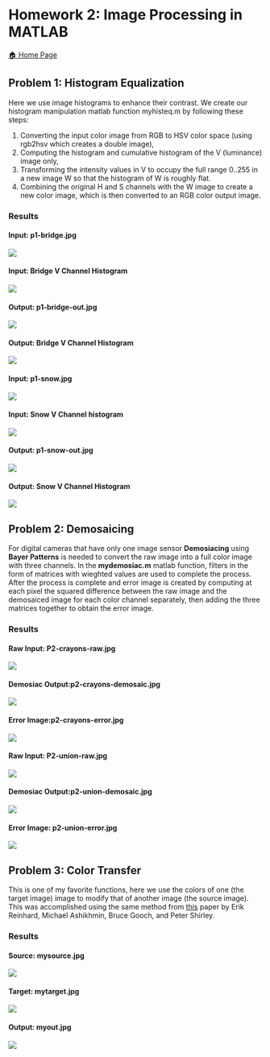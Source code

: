 # Homework 2: Image Processing in MATLAB

[:house: Home Page](../README.md)

## Problem 1: Histogram Equalization
Here we use image histograms to enhance their contrast. We create our histogram manipulation matlab function myhisteq.m by following these steps:
1. Converting the input color image from RGB to HSV color space (using rgb2hsv which creates a double image), 
2. Computing the histogram and cumulative histogram of the V (luminance) image only, 
3. Transforming the intensity values in V to occupy the full range 0..255 in a new image W so that the histogram of W is roughly flat.
4. Combining the original H and S channels with the W image to create a new color image, which is then converted to an RGB color output image. 

### Results
#### Input: p1-bridge.jpg
![](P1_histogram_equalization/P1-bridge.jpg)
#### Input: Bridge V Channel Histogram
![](P1_histogram_equalization/P1-bridge-Vhist.jpg)
#### Output: p1-bridge-out.jpg
![](P1_histogram_equalization/P1-bridge-out.jpg)
#### Output: Bridge V Channel Histogram
![](P1_histogram_equalization/P1-bridge-Whist.jpg)

#### Input: p1-snow.jpg
![](P1_histogram_equalization/P1-snow.jpg)
#### Input: Snow V Channel histogram
![](P1_histogram_equalization/P1-snow-Vhist.jpg)
#### Output: p1-snow-out.jpg
![](P1_histogram_equalization/P1-snow-out.jpg)
#### Output: Snow V Channel Histogram
![](P1_histogram_equalization/P1-snow-Whist.jpg)

## Problem 2: Demosaicing
For digital cameras that have only one image sensor **Demosiacing** using **Bayer Patterns** is needed to convert the raw image into a full color image with three channels. In the **mydemosiac.m** matlab function, filters in the form of matrices with wieghted values are used to complete the process. After the process is complete and error image is created by computing at each pixel the squared difference between the raw image and the demosaiced image for each color channel separately, then adding the three matrices together to obtain the error image.

### Results
#### Raw Input: P2-crayons-raw.jpg
![](P2_demosaicing/P2-crayons-raw.jpg)
#### Demosiac Output:p2-crayons-demosaic.jpg
![](P2_demosaicing/P2-crayons-demosaic.jpg)
#### Error Image:p2-crayons-error.jpg
![](P2_demosaicing/P2-crayons-error.jpg)

#### Raw Input: P2-union-raw.jpg
![](P2_demosaicing/P2-union-raw.jpg)
#### Demosiac Output:p2-union-demosaic.jpg
![](P2_demosaicing/P2-union-demosaic.jpg)
#### Error Image: p2-union-error.jpg
![](P2_demosaicing/P2-union-error.jpg)

## Problem 3: Color Transfer
This is one of my favorite functions, here we use the colors of one (the target image) image to modify that of another image (the source image). This was accomplished using the same method from [this](http://pages.cs.wisc.edu/~dyer/cs534/papers/color-transfer-cga2001.pdf) paper by Erik Reinhard, Michael Ashikhmin, Bruce Gooch, and Peter Shirley.

### Results
#### Source: mysource.jpg
![](P3_color_transfer/P3-mysource.jpg)
#### Target: mytarget.jpg
![](P3_color_transfer/P3-mytarget.jpg)
#### Output: myout.jpg
![](P3_color_transfer/P3-myout.jpg)
